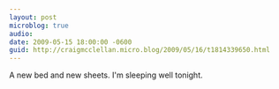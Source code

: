 ```yaml
---
layout: post
microblog: true
audio: 
date: 2009-05-15 18:00:00 -0600
guid: http://craigmcclellan.micro.blog/2009/05/16/t1814339650.html
---
```

A new bed and new sheets. I'm sleeping well tonight.
